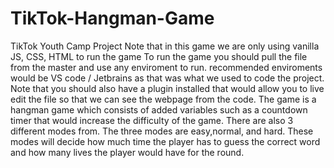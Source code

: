 # TikTok-Hangman-Game
TikTok Youth Camp Project
Note that in this game we are only using vanilla JS, CSS, HTML to run the game To run the game you should pull the file from the master and use any enviroment to run. recommended enviroments would be VS code / Jetbrains as that was what we used to code the project. Note that you should also have a plugin installed that would allow you to live edit the file so that we can see the webpage from the code. The game is a hangman game which consists of added variables such as a countdown timer that would increase the difficulty of the game. There are also 3 different modes from. The three modes are easy,normal, and hard. These modes will decide how much time the player has to guess the correct word and how many lives the player would have for the round.
